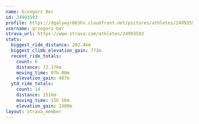 ```yaml
---
name: Grzegorz Ber
id: 24993593
profile: https://dgalywyr863hv.cloudfront.net/pictures/athletes/24993593/7453165/11/large.jpg
username: grzegorz-ber
strava_url: https://www.strava.com/athletes/24993593
stats:
  biggest_ride_distance: 202.4km
  biggest_climb_elevation_gain: 771m
  recent_ride_totals:
    count: 6
    distance: 72.17km
    moving_time: 07h 00m
    elevation_gain: 407m
  ytd_ride_totals:
    count: 14
    distance: 151km
    moving_time: 15h 16m
    elevation_gain: 1400m
layout: strava_member
--- 
```

